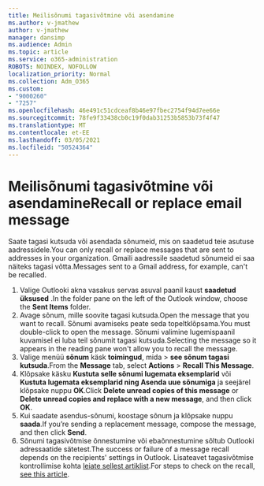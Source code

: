 ```yaml
---
title: Meilisõnumi tagasivõtmine või asendamine
ms.author: v-jmathew
author: v-jmathew
manager: dansimp
ms.audience: Admin
ms.topic: article
ms.service: o365-administration
ROBOTS: NOINDEX, NOFOLLOW
localization_priority: Normal
ms.collection: Adm_O365
ms.custom:
- "9000260"
- "7257"
ms.openlocfilehash: 46e491c51cdceaf8b46e97fbec2754f94d7ee66e
ms.sourcegitcommit: 78fe9f33438cb0c19f0dab31253b5853b73f4f47
ms.translationtype: MT
ms.contentlocale: et-EE
ms.lasthandoff: 03/05/2021
ms.locfileid: "50524364"
---
```

# <a name="recall-or-replace-email-message"></a><span data-ttu-id="81559-102">Meilisõnumi tagasivõtmine või asendamine</span><span class="sxs-lookup"><span data-stu-id="81559-102">Recall or replace email message</span></span>

<span data-ttu-id="81559-103">Saate tagasi kutsuda või asendada sõnumeid, mis on saadetud teie asutuse aadressidele.</span><span class="sxs-lookup"><span data-stu-id="81559-103">You can only recall or replace messages that are sent to addresses in your organization.</span></span> <span data-ttu-id="81559-104">Gmaili aadressile saadetud sõnumeid ei saa näiteks tagasi võtta.</span><span class="sxs-lookup"><span data-stu-id="81559-104">Messages sent to a Gmail address, for example, can't be recalled.</span></span>

1. <span data-ttu-id="81559-105">Valige Outlooki akna vasakus servas asuval paanil kaust **saadetud üksused** .</span><span class="sxs-lookup"><span data-stu-id="81559-105">In the folder pane on the left of the Outlook window, choose the **Sent Items** folder.</span></span>
2. <span data-ttu-id="81559-106">Avage sõnum, mille soovite tagasi kutsuda.</span><span class="sxs-lookup"><span data-stu-id="81559-106">Open the message that you want to recall.</span></span> <span data-ttu-id="81559-107">Sõnumi avamiseks peate seda topeltklõpsama.</span><span class="sxs-lookup"><span data-stu-id="81559-107">You must double-click to open the message.</span></span> <span data-ttu-id="81559-108">Sõnumi valimine lugemispaanil kuvamisel ei luba teil sõnumit tagasi kutsuda.</span><span class="sxs-lookup"><span data-stu-id="81559-108">Selecting the message so it appears in the reading pane won't allow you to recall the message.</span></span>
3. <span data-ttu-id="81559-109">Valige menüü **sõnum** käsk **toimingud**, mida  >  **see sõnum tagasi kutsuda**.</span><span class="sxs-lookup"><span data-stu-id="81559-109">From the **Message** tab, select **Actions** > **Recall This Message**.</span></span>
4. <span data-ttu-id="81559-110">Klõpsake käsku **Kustuta selle sõnumi lugemata eksemplarid** või **Kustuta lugemata eksemplarid ning Asenda uue sõnumiga** ja seejärel klõpsake nuppu **OK**.</span><span class="sxs-lookup"><span data-stu-id="81559-110">Click **Delete unread copies of this message** or **Delete unread copies and replace with a new message**, and then click **OK**.</span></span>
5. <span data-ttu-id="81559-111">Kui saadate asendus-sõnumi, koostage sõnum ja klõpsake nuppu **saada**.</span><span class="sxs-lookup"><span data-stu-id="81559-111">If you’re sending a replacement message, compose the message, and then click **Send**.</span></span>
6. <span data-ttu-id="81559-112">Sõnumi tagasivõtmise õnnestumine või ebaõnnestumine sõltub Outlooki adressaatide sätetest.</span><span class="sxs-lookup"><span data-stu-id="81559-112">The success or failure of a message recall depends on the recipients' settings in Outlook.</span></span> <span data-ttu-id="81559-113">Lisateavet tagasivõtmise kontrollimise kohta [leiate sellest artiklist](https://support.office.com/article/recall-or-replace-an-email-message-that-you-sent-35027f88-d655-4554-b4f8-6c0729a723a0#tocheck).</span><span class="sxs-lookup"><span data-stu-id="81559-113">For steps to check on the recall, [see this article](https://support.office.com/article/recall-or-replace-an-email-message-that-you-sent-35027f88-d655-4554-b4f8-6c0729a723a0#tocheck).</span></span>
